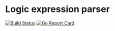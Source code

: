 Logic expression parser
====

[![Build Status](https://app.travis-ci.com/mgudov/logic-expression-parser.svg?branch=master)](https://app.travis-ci.com/mgudov/logic-expression-parser)
[![Go Report Card](https://goreportcard.com/badge/github.com/mgudov/logic-expression-parser)](https://goreportcard.com/report/github.com/mgudov/logic-expression-parser)
